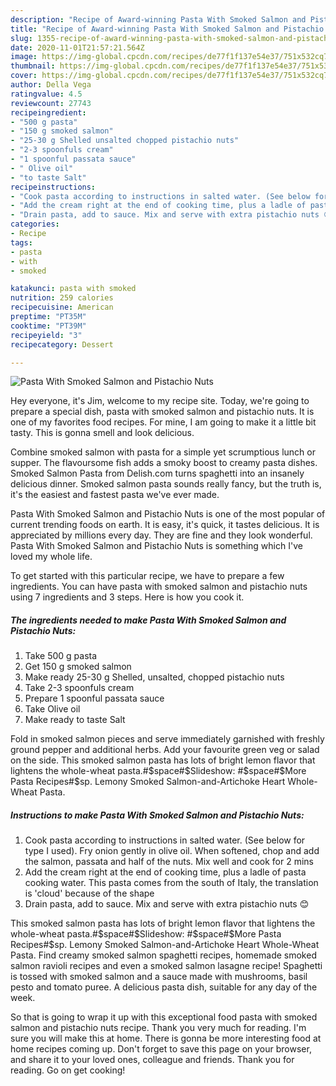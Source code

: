 ```yaml
---
description: "Recipe of Award-winning Pasta With Smoked Salmon and Pistachio Nuts"
title: "Recipe of Award-winning Pasta With Smoked Salmon and Pistachio Nuts"
slug: 1355-recipe-of-award-winning-pasta-with-smoked-salmon-and-pistachio-nuts
date: 2020-11-01T21:57:21.564Z
image: https://img-global.cpcdn.com/recipes/de77f1f137e54e37/751x532cq70/pasta-with-smoked-salmon-and-pistachio-nuts-recipe-main-photo.jpg
thumbnail: https://img-global.cpcdn.com/recipes/de77f1f137e54e37/751x532cq70/pasta-with-smoked-salmon-and-pistachio-nuts-recipe-main-photo.jpg
cover: https://img-global.cpcdn.com/recipes/de77f1f137e54e37/751x532cq70/pasta-with-smoked-salmon-and-pistachio-nuts-recipe-main-photo.jpg
author: Della Vega
ratingvalue: 4.5
reviewcount: 27743
recipeingredient:
- "500 g pasta"
- "150 g smoked salmon"
- "25-30 g Shelled unsalted chopped pistachio nuts"
- "2-3 spoonfuls cream"
- "1 spoonful passata sauce"
- " Olive oil"
- "to taste Salt"
recipeinstructions:
- "Cook pasta according to instructions in salted water. (See below for type I used). Fry onion gently in olive oil. When softened, chop and add the salmon, passata and half of the nuts. Mix well and cook for 2 mins"
- "Add the cream right at the end of cooking time, plus a ladle of pasta cooking water. This pasta comes from the south of Italy, the translation is &#39;cloud&#39; because of the shape"
- "Drain pasta, add to sauce. Mix and serve with extra pistachio nuts 😊"
categories:
- Recipe
tags:
- pasta
- with
- smoked

katakunci: pasta with smoked 
nutrition: 259 calories
recipecuisine: American
preptime: "PT35M"
cooktime: "PT39M"
recipeyield: "3"
recipecategory: Dessert

---
```



![Pasta With Smoked Salmon and Pistachio Nuts](https://img-global.cpcdn.com/recipes/de77f1f137e54e37/751x532cq70/pasta-with-smoked-salmon-and-pistachio-nuts-recipe-main-photo.jpg)

Hey everyone, it's Jim, welcome to my recipe site. Today, we're going to prepare a special dish, pasta with smoked salmon and pistachio nuts. It is one of my favorites food recipes. For mine, I am going to make it a little bit tasty. This is gonna smell and look delicious.

Combine smoked salmon with pasta for a simple yet scrumptious lunch or supper. The flavoursome fish adds a smoky boost to creamy pasta dishes. Smoked Salmon Pasta from Delish.com turns spaghetti into an insanely delicious dinner. Smoked salmon pasta sounds really fancy, but the truth is, it&#39;s the easiest and fastest pasta we&#39;ve ever made.

Pasta With Smoked Salmon and Pistachio Nuts is one of the most popular of current trending foods on earth. It is easy, it's quick, it tastes delicious. It is appreciated by millions every day. They are fine and they look wonderful. Pasta With Smoked Salmon and Pistachio Nuts is something which I've loved my whole life.


To get started with this particular recipe, we have to prepare a few ingredients. You can have pasta with smoked salmon and pistachio nuts using 7 ingredients and 3 steps. Here is how you cook it.

<!--inarticleads1-->

##### The ingredients needed to make Pasta With Smoked Salmon and Pistachio Nuts:

1. Take 500 g pasta
1. Get 150 g smoked salmon
1. Make ready 25-30 g Shelled, unsalted, chopped pistachio nuts
1. Take 2-3 spoonfuls cream
1. Prepare 1 spoonful passata sauce
1. Take  Olive oil
1. Make ready to taste Salt


Fold in smoked salmon pieces and serve immediately garnished with freshly ground pepper and additional herbs. Add your favourite green veg or salad on the side. This smoked salmon pasta has lots of bright lemon flavor that lightens the whole-wheat pasta.#$space#$Slideshow: #$space#$More Pasta Recipes#$sp. Lemony Smoked Salmon-and-Artichoke Heart Whole-Wheat Pasta. 

<!--inarticleads2-->

##### Instructions to make Pasta With Smoked Salmon and Pistachio Nuts:

1. Cook pasta according to instructions in salted water. (See below for type I used). Fry onion gently in olive oil. When softened, chop and add the salmon, passata and half of the nuts. Mix well and cook for 2 mins
1. Add the cream right at the end of cooking time, plus a ladle of pasta cooking water. This pasta comes from the south of Italy, the translation is &#39;cloud&#39; because of the shape
1. Drain pasta, add to sauce. Mix and serve with extra pistachio nuts 😊


This smoked salmon pasta has lots of bright lemon flavor that lightens the whole-wheat pasta.#$space#$Slideshow: #$space#$More Pasta Recipes#$sp. Lemony Smoked Salmon-and-Artichoke Heart Whole-Wheat Pasta. Find creamy smoked salmon spaghetti recipes, homemade smoked salmon ravioli recipes and even a smoked salmon lasagne recipe! Spaghetti is tossed with smoked salmon and a sauce made with mushrooms, basil pesto and tomato puree. A delicious pasta dish, suitable for any day of the week. 

So that is going to wrap it up with this exceptional food pasta with smoked salmon and pistachio nuts recipe. Thank you very much for reading. I'm sure you will make this at home. There is gonna be more interesting food at home recipes coming up. Don't forget to save this page on your browser, and share it to your loved ones, colleague and friends. Thank you for reading. Go on get cooking!
